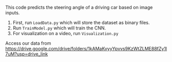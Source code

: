 This code predicts the steering angle of a driving car based on image inputs. 

1) First, run `LoadData.py` which will store the dataset as binary files.
2) Run `TrainModel.py` which will train the CNN.
3) For visualization on a video, run `Visualization.py`

Access our data from https://drive.google.com/drive/folders/1kAMaKvyyYpvvs9KzWtZLME88fZy1l7uM?usp=drive_link
